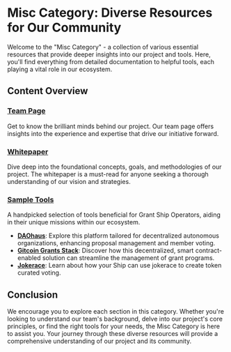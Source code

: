 # Misc Category: Diverse Resources for Our Community

Welcome to the "Misc Category" - a collection of various essential resources that provide deeper insights into our project and tools. Here, you'll find everything from detailed documentation to helpful tools, each playing a vital role in our ecosystem.

## Content Overview

### [Team Page](/misc/team)
Get to know the brilliant minds behind our project. Our team page offers insights into the experience and expertise that drive our initiative forward.

### [Whitepaper](/misc/whitepaper)
Dive deep into the foundational concepts, goals, and methodologies of our project. The whitepaper is a must-read for anyone seeking a thorough understanding of our vision and strategies.

### [Sample Tools](/tools/)
A handpicked selection of tools beneficial for Grant Ship Operators, aiding in their unique missions within our ecosystem.
- **[DAOhaus](/tools/daohaus)**: Explore this platform tailored for decentralized autonomous organizations, enhancing proposal management and member voting.
- **[Gitcoin Grants Stack](/tools/grantStack)**: Discover how this decentralized, smart contract-enabled solution can streamline the management of grant programs.
-  **[Jokerace](/tools/jokerace)**: Learn about how your Ship can use jokerace to create token curated voting.

## Conclusion

We encourage you to explore each section in this category. Whether you're looking to understand our team's background, delve into our project's core principles, or find the right tools for your needs, the Misc Category is here to assist you. Your journey through these diverse resources will provide a comprehensive understanding of our project and its community.
